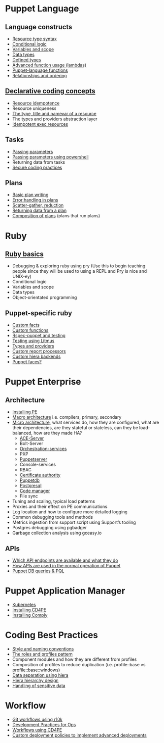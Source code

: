 # Puppet Language

## Language constructs

- [Resource type syntax](puppet/resource-type-syntax.md)
- [Conditional logic](puppet/conditional-logic.md)
- [Variables and scope](puppet/variables-and-scope.md)
- [Data types](puppet/data-types.md)
- [Defined types](puppet/defined-types.md)
- [Advanced function usage (lambdas)](puppet/lambdas.md)
- [Puppet-language functions](puppet/puppet-language-functions.md)
- [Relationships and ordering](puppet/relationships-and-ordering.md)

## [Declarative coding concepts](declarative/)

- [Resource idempotence](declarative/idempotence/)
- Resource uniqueness
- [The type, title and namevar of a resource](declarative/type-title-namevar.md)
- The types and providers abstraction layer
- [Idempotent exec resources](declarative/idempotence/exec-resources.md)

## Tasks

- [Passing parameters](tasks/passing-parameters.md)
- [Passing parameters using powershell](tasks/passing-parameters-powershell.md)
- Returning data from tasks
- [Secure coding practices](tasks/secure-code-practices.md)

## Plans

- [Basic plan writing](plans/basic-plan-writing.md)
- [Error handling in plans](plans/error-handling-in-plans.md)
- [Scatter-gather, reduction](plans/scatter-gather-reduction.md)
- [Returning data from a plan](plans/returning-data-from-plans.md)
- [Composition of plans](plans/composition-of-plans.md) (plans that run plans)

# Ruby

## [Ruby basics](ruby/README.md)

- Debugging & exploring ruby using pry (Use this to begin teaching people since they will be used to using a REPL and Pry is nice and UNIX-ey)
- Conditional logic
- Variables and scope
- Data types
- Object-orientated programming

## Puppet-specific ruby

- [Custom facts](puppet-ruby/custom-facts.md)
- [Custom functions](puppet-ruby/custom-functions.md)
- [Rspec-puppet and testing](puppet-ruby/rspec-puppet-testing.md)
- [Testing using Litmus](puppet-ruby/testing-using-litmus.md)
- [Types and providers](puppet/types-and-providers.md)
- [Custom report processors](puppet-ruby/custom-report-processors.md)
- [Custom hiera backends](puppet-ruby/custom-hiera-backends.md)
- [Puppet faces?](puppet-ruby/puppet-faces.md)

# Puppet Enterprise

## Architecture

- [Installing PE](puppet-enterprise/installing-pe.md)
- [Macro architecture](puppet-enterprise/macro-architecture.md) i.e. compilers, primary, secondary
- [Micro architecture](puppet-enterprise/micro-architecture/), what services do, how they are configured, what are their dependencies, are they stateful or stateless, can they be load-balanced, how are they made HA?
   - [ACE-Server](puppet-enterprise/micro-architecture/ace-server.md)
   - Bolt-Server
   - [Orchestration-services](puppet-enterprise/micro-architecture/orchestration-services.md)
   - PXP
   - [Puppetserver](puppet-enterprise/micro-architecture/puppet-server.md)
   - Console-services
   - RBAC
   - [Certificate authority](puppet-enterprise/micro-architecture/certificate-authority.md)
   - [Puppetdb](puppet-enterprise/micro-architecture/puppet-db.md)
   - [Postgresql](puppet-enterprise/micro-architecture/postgresql.md)
   - [Code manager](puppet-enterprise/micro-architecture/code-manager.md)
   - File sync
- Tuning and scaling, typical load patterns
- Proxies and their effect on PE communications
- Log location and how to configure more detailed logging
- Common debugging tools and methods
- Metrics ingestion from support script using Support’s tooling
- Postgres debugging using pgbadger
- Garbage collection analysis using gceasy.io

## APIs

- [Which API endpoints are available and what they do](apis/)
- [How APIs are used in the normal operation of Puppet](apis/how.md)
- [Puppet DB queries & PQL](apis/puppet-db-queries-pql.md)

# Puppet Application Manager

- [Kubernetes](pam/kubernetes.md)
- [Installing CD4PE](pam/install-cd4pe.md)
- [Installing Comply](pam/install-comply.md)

# Coding Best Practices

- [Style and naming conventions](coding-best-practice/style-and-naming-conventions.md)
- [The roles and profiles pattern](coding-best-practice/roles-and-profiles.md)
- Component modules and how they are different from profiles
- Composition of profiles to reduce duplication (i.e. profile::base vs profile::base::windows)
- [Data separation using hiera](coding-best-practice/data-separation-using-hiera.md)
- [Hiera hierarchy design](coding-best-practice/hiera-hierarchy-design.md)
- [Handling of sensitive data](coding-best-practice/handling-sensitive-data.md)

# Workflow

- [Git workflows using r10k](workflow/git-workflow-r10k.md)
- [Development Practices for Ops](workflow/dev-practices-for-ops.md)
- [Workflows using CD4PE](workflow/workflows-using-cd4pe.md)
- [Custom deployment policies to implement advanced deployments](workflow/custom-deployment-policies.md)
